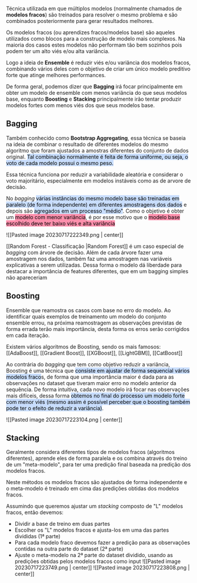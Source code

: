 Técnica utilizada em que múltiplos modelos (normalmente chamados de **modelos fracos**) são treinados para resolver o mesmo problema e são combinados posteriormente para gerar resultados melhores.

Os modelos fracos (ou aprendizes fracos/modelos base) são aqueles utilizados como blocos para a construção de modelo mais complexos. Na maioria dos casos estes modelos não performam tão bem sozinhos pois podem ter um alto viés e/ou alta variância. 

Logo a ideia de **Ensemble** é reduzir viés e/ou variância dos modelos fracos, combinando vários deles com o objetivo de criar um único modelo preditivo forte que atinge melhores performances.

De forma geral, podemos dizer que **Bagging** irá focar principalmente em obter um modelo de ensemble com menos variância do que seus modelos base, enquanto **Boosting** e **Stacking** principalmente irão tentar produzir modelos fortes com menos viés dos que seus modelos base.

## Bagging
Também conhecido como **Bootstrap Aggregating**, essa técnica se baseia na ideia de combinar o resultado de diferentes modelos do mesmo algoritmo que foram ajustados a amostras diferentes do conjunto de dados original. <mark style="background: #ADCCFFA6;">Tal combinação normalmente é feita de forma uniforme, ou seja, o voto de cada modelo possui o mesmo peso.</mark>

Essa técnica funciona por reduzir a variabilidade aleatória e considerar o voto majoritário, especialmente em modelos instáveis como as de arvore de decisão.

No *bagging* <mark style="background: #ADCCFFA6;">várias instâncias do mesmo modelo base são treinadas em paralelo (de forma independente) em diferentes amostragens dos dados</mark> e depois são <mark style="background: #ADCCFFA6;">agregados em um processo "médio"</mark>. Como o objetivo é obter um <mark style="background: #FF5582A6;">modelo com menor variância</mark>, é por esse motivo que o <mark style="background: #FF5582A6;">modelo base escolhido deve ter baixo viés e alta variância</mark>

![[Pasted image 20230717222349.png | center]]

[[Random Forest - Classificação |Random Forest]] é um caso especial de *bagging* com árvore de decisão. Além de cada árvore fazer uma amostragem nos dados, também faz uma amostragem nas variáveis explicativas a serem utilizadas. Dessa forma o modelo dá liberdade para destacar a importância de features diferentes, que em um bagging simples não apareceriam

## Boosting
Ensemble que reamostra os casos com base no erro do modelo. Ao identificar quais exemplos de treinamento um modelo do conjunto ensemble errou, na próxima reamostragem as observações previstas de forma errada terão mais importância, desta forma os erros serão corrigidos em cada iteração. 

Existem vários algoritmos de Boosting, sendo os mais famosos: [[AdaBoost]], [[Gradient Boost]], [[XGBoost]], [[LightGBM]], [[CatBoost]]

Ao contrária do *bagging* que tem como objetivo reduzir a variância, Boosting é uma técnica que <mark style="background: #ADCCFFA6;">consiste em ajustar de forma sequencial vários modelos fraco</mark>s, de forma que uma importância maior é dada para as observações no dataset que tiveram maior erro no modelo anterior da sequência. De forma intuitiva, cada novo modelo irá focar nas observações mais difíceis, dessa forma <mark style="background: #ADCCFFA6;">obtemos no final do processo um modelo forte com menor viés (mesmo assim é possível perceber que o boosting também pode ter o efeito de reduzir a variância)</mark>.

![[Pasted image 20230717223104.png | center]]

## Stacking
Geralmente considera diferentes tipos de modelos fracos (algoritmos diferentes), aprende eles de forma paralela e os combina através do treino de um "meta-modelo", para ter uma predição final baseada na predição dos modelos fracos.

Neste métodos os modelos fracos são ajustados de forma independente e o meta-modelo é treinado em cima das predições obtidas dos modelos fracos.

Assumindo que queremos ajustar um *stacking* composto de "L" modelos fracos, então devemos:
- Dividir a base de treino em duas partes
- Escolher os "L" modelos fracos e ajusta-los em uma das  partes divididas (1ª parte)
- Para cada modelo fraco devemos fazer a predição para as observações contidas na outra parte do dataset (2ª parte)
- Ajuste o meta-modelo na 2ª parte do dataset dividido, usando as predições obtidas pelos modelos fracos como input
![[Pasted image 20230717223749.png | center]]
![[Pasted image 20230717223808.png | center]]

